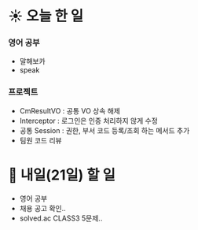 # ☀️ 오늘 한 일

### 영어 공부
- 말해보카
- speak 

### 프로젝트
- CmResultVO : 공통 VO 상속 해제
- Interceptor : 로그인은 인증 처리하지 않게 수정
- 공통 Session : 권한, 부서 코드 등록/조회 하는 메서드 추가
- 팀원 코드 리뷰


# 🚩 내일(21일) 할 일
- 영어 공부
- 채용 공고 확인..
- solved.ac CLASS3 5문제..
